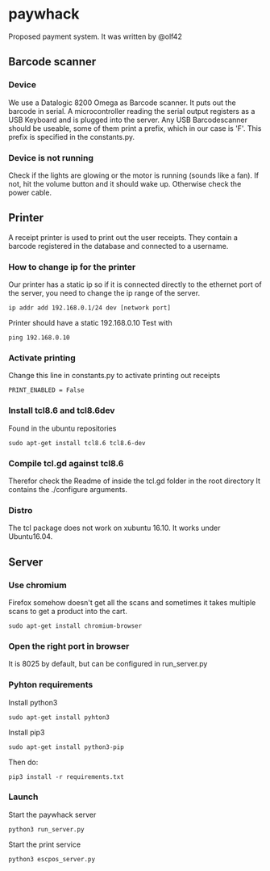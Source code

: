 # paywhack
Proposed payment system. It was written by @olf42 

## Barcode scanner

### Device
We use a Datalogic 8200 Omega as Barcode scanner. It puts out the barcode in serial. 
A microcontroller reading the serial output registers as a USB Keyboard and is plugged into the server.
Any USB Barcodescanner should be useable, some of them print a prefix, which in our case is 'F'. This prefix is specified 
in the constants.py.

### Device is not running
Check if the lights are glowing or the motor is running (sounds like a fan). If not, hit the volume button and it should wake up. Otherwise check the power cable.

## Printer
A receipt printer is used to print out the user receipts. They contain a barcode registered in the database and connected to a username. 

### How to change ip for the printer
Our printer has a static ip so if it is connected directly to the ethernet port of the server, you need to change the ip range of the server.
```
ip addr add 192.168.0.1/24 dev [network port]
```
Printer should have a static 192.168.0.10
Test with
```
ping 192.168.0.10
```

### Activate printing
Change this line in constants.py to activate printing out receipts
```
PRINT_ENABLED = False
```

### Install tcl8.6 and tcl8.6dev
Found in the ubuntu repositories
```
sudo apt-get install tcl8.6 tcl8.6-dev
```

### Compile tcl.gd against tcl8.6
Therefor check the Readme of inside the tcl.gd folder in the root directory
It contains the ./configure arguments. 

### Distro
The tcl package does not work on xubuntu 16.10. It works under Ubuntu16.04.

## Server

### Use chromium
Firefox somehow doesn't get all the scans and sometimes it takes multiple scans to get a product into the cart.
```
sudo apt-get install chromium-browser
```

### Open the right port in browser
It is 8025 by default, but can be configured in run_server.py

### Pyhton requirements
Install python3
```
sudo apt-get install pyhton3
```
Install pip3
```
sudo apt-get install python3-pip
```
Then do: 
```
pip3 install -r requirements.txt
```
### Launch
Start the paywhack server
```
python3 run_server.py
```
Start the print service
```
python3 escpos_server.py
```
